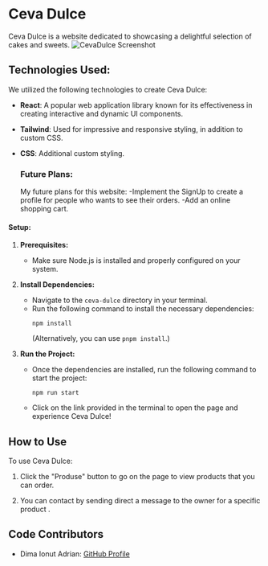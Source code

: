 # Ceva Dulce

Ceva Dulce is a website dedicated to showcasing a delightful selection of cakes and sweets.
![CevaDulce Screenshot](/images/bgreadme.png)


 ## Technologies Used:

We utilized the following technologies to create Ceva Dulce:

- **React**: A popular web application library known for its effectiveness in creating interactive and dynamic UI components.
- **Tailwind**: Used for impressive and responsive styling, in addition to custom CSS.
- **CSS**: Additional custom styling.

  ### Future Plans:

  My future plans for this website:
  -Implement the SignUp to create a profile for people who wants to see their orders.
  -Add an online shopping cart.

#### Setup:

1. **Prerequisites:**
    - Make sure Node.js is installed and properly configured on your system.

2. **Install Dependencies:**
    - Navigate to the `ceva-dulce` directory in your terminal.
    - Run the following command to install the necessary dependencies:
      ```
      npm install
      ```
      (Alternatively, you can use `pnpm install`.)

3. **Run the Project:**
    - Once the dependencies are installed, run the following command to start the project:
      ```
      npm run start
      ```
    - Click on the link provided in the terminal to open the page and experience Ceva Dulce!

## How to Use

To use Ceva Dulce:

1. Click the "Produse" button to go on the page to view products that you can order.

2. You can contact by sending direct a message to the owner for a specific product .


## Code Contributors

- Dima Ionut Adrian: [GitHub Profile](https://github.com/Ionut2707)
